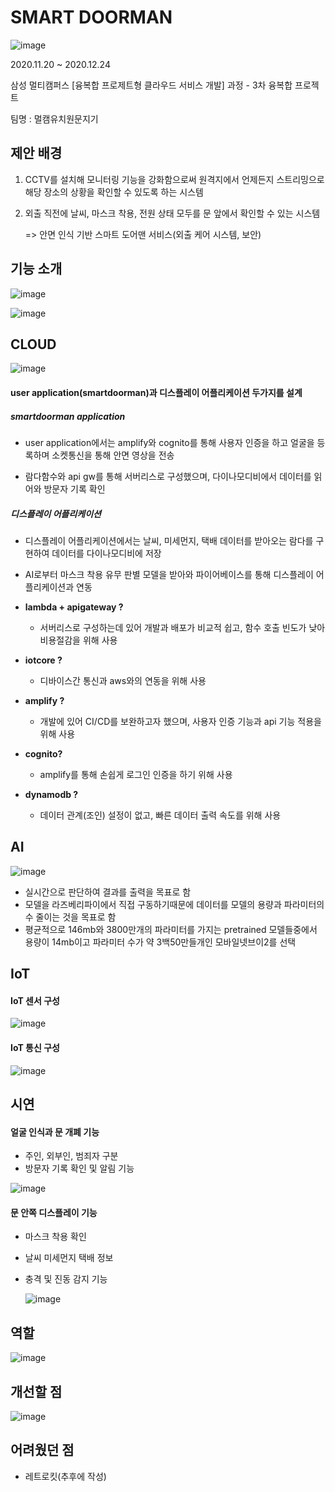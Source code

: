 # SMART DOORMAN

![image](https://user-images.githubusercontent.com/38436013/106386526-bdb9df80-6418-11eb-9dc2-bc89e80e51ee.png)

2020.11.20 ~ 2020.12.24

삼성 멀티캠퍼스 [융복합 프로제트형 클라우드 서비스 개발] 과정 - 3차 융복합 프로젝트

팀명 : 멀캠유치원문지기

## 제안 배경

1. CCTV를 설치해 모니터링 기능을 강화함으로써 원격지에서 언제든지 스트리밍으로 해당 장소의 상황을 확인할 수 있도록 하는 시스템

2. 외출 직전에 날씨, 마스크 착용, 전원 상태 모두를 문 앞에서 확인할 수 있는 시스템

   => 안면 인식 기반 스마트 도어맨 서비스(외출 케어 시스템, 보안)

   

##  기능 소개

![image](https://user-images.githubusercontent.com/38436013/106386167-08d2f300-6417-11eb-9106-c06a93ed960d.png)

![image](https://user-images.githubusercontent.com/38436013/106386187-1a1bff80-6417-11eb-9930-58fb58f940b4.png)



## CLOUD 

![image](https://user-images.githubusercontent.com/38436013/106386699-99aace00-6419-11eb-80ce-43b2bc52d00d.png)

#### user application(smartdoorman)과 디스플레이 어플리케이션 두가지를 설계

##### smartdoorman application

- user application에서는 amplify와 cognito를 통해 사용자 인증을 하고 얼굴을 등록하며 소켓통신을 통해 안면 영상을 전송

- 람다함수와 api gw를 통해 서버리스로 구성했으며, 다이나모디비에서 데이터를 읽어와 방문자 기록 확인

  

##### **디스플레이 어플리케이션**

- 디스플레이 어플리케이션에서는 날씨, 미세먼지, 택배 데이터를 받아오는 람다를 구현하여 데이터를 다이나모디비에 저장
- AI로부터 마스크 착용 유무 판별 모델을 받아와 파이어베이스를 통해 디스플레이 어플리케이션과 연동



- **lambda + apigateway ?** 
  - 서버리스로 구성하는데 있어 개발과 배포가 비교적 쉽고, 함수 호출 빈도가 낮아 비용절감을 위해 사용

- **iotcore ?**
  - 디바이스간 통신과 aws와의 연동을 위해 사용

- **amplify ?**
  - 개발에 있어 CI/CD를 보완하고자 했으며, 사용자 인증 기능과 api 기능 적용을 위해 사용

- **cognito?**
  - amplify를 통해 손쉽게 로그인 인증을 하기 위해 사용

- **dynamodb ?**
  - 데이터 관계(조인) 설정이 없고, 빠른 데이터 출력 속도를 위해 사용

## AI

![image](https://user-images.githubusercontent.com/38436013/106387796-bf86a180-641e-11eb-9f35-eb46c89f1053.png)

-  실시간으로 판단하여 결과를 출력을 목표로 함
- 모델을 라즈베리파이에서 직접 구동하기때문에 데이터를 모델의 용량과 파라미터의 수 줄이는 것을 목표로 함
- 평균적으로 146mb와 3800만개의 파라미터를 가지는 pretrained 모델들중에서 용량이 14mb이고 파라미터 수가 약 3백50만들개인 모바일넷브이2를 선택

## IoT

#### IoT 센서 구성

![image](https://user-images.githubusercontent.com/38436013/106387807-cc0afa00-641e-11eb-9b95-bfe9b6ddcb37.png)

#### IoT 통신 구성

![image](https://user-images.githubusercontent.com/38436013/106387814-d75e2580-641e-11eb-97f7-a2360de345a2.png)

## 시연 

#### 얼굴 인식과 문 개폐 기능 

- 주인, 외부인, 범죄자 구분
- 방문자 기록 확인 및 알림 기능

![image](https://user-images.githubusercontent.com/38436013/106388294-2dcc6380-6421-11eb-94c1-0236b3ce2580.png)

#### 문 안쪽 디스플레이 기능

- 마스크 착용 확인

- 날씨 미세먼지 택배 정보

- 충격 및 진동 감지 기능

  ![image](https://user-images.githubusercontent.com/38436013/106388309-3755cb80-6421-11eb-88cc-92d558e8a617.png)

## 역할

![image](https://user-images.githubusercontent.com/38436013/106388199-cb736300-6420-11eb-9a3f-b84c3ef78380.png)



## 개선할 점

![image](https://user-images.githubusercontent.com/38436013/106388409-bc40e500-6421-11eb-974d-a3415d319e38.png)

## 어려웠던 점
- 레트로킷(추후에 작성)
